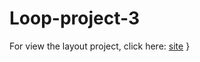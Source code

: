 # Loop-project-3
For view the layout project, click here: [site](https://loopproject3.netlify.app/)
}
 
